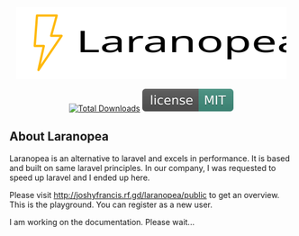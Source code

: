 <p align="center"><img src="laranopea.svg"></p>

<p align="center">
 <a href="https://github.com/JoshyFrancis/laranopea"><img src="https://img.shields.io/github/downloads/JoshyFrancis/laranopea/total.svg" alt="Total Downloads"></a>
 <img src="MIT.svg" alt="License"> 
</p>

## About Laranopea
Laranopea is an alternative to laravel and excels in performance. It is based and built on same laravel principles. In our company, I was requested to speed up laravel and I ended up here.

Please visit <a href="http://joshyfrancis.rf.gd/laranopea/public" target="_blank">http://joshyfrancis.rf.gd/laranopea/public</a> to get an overview. This is the playground.
You can register as a new user.

I am working on the documentation. Please wait...
